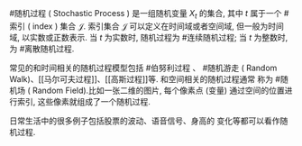 #随机过程 ( Stochastic Process ) 是一组随机变量 ${X_{t}}$ 的集合, 其中 ${t}$ 属于一个 #索引 ( index ) 集合 ${\mathcal{J}}$. 索引集合 ${\mathcal{J}}$ 可以定义在时间域或者空间域, 但一般为时间域, 以实数或正数表示. 当 ${t}$ 为实数时, 随机过程为 #连续随机过程; 当 ${t}$ 为整数时, 为 #离散随机过程. 

 常见的和时间相关的随机过程模型包括 #伯努利过程 、 #随机游走 ( Random Walk)、[[马尔可夫过程]]、[[高斯过程]]等. 和空间相关的随机过程通常 称为 #随机场 ( Random Field).比如一张二维的图片, 每个像素点 (变量) 通过空间的位置进行索引, 这些像素就组成了一个随机过程.

日常生活中的很多例子包括股票的波动、语音信号、身高的 变化等都可以看作随机过程.
